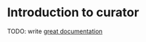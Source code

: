 # Introduction to curator

TODO: write [great documentation](http://jacobian.org/writing/great-documentation/what-to-write/)
